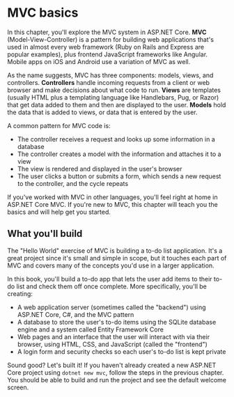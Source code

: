 # MVC basics

In this chapter, you'll explore the MVC system in ASP.NET Core. **MVC** \(Model-View-Controller\) is a pattern for building web applications that's used in almost every web framework \(Ruby on Rails and Express are popular examples\), plus frontend JavaScript frameworks like Angular. Mobile apps on iOS and Android use a variation of MVC as well.

As the name suggests, MVC has three components: models, views, and controllers. **Controllers** handle incoming requests from a client or web browser and make decisions about what code to run. **Views** are templates \(usually HTML plus a templating language like Handlebars, Pug, or Razor\) that get data added to them and then are displayed to the user. **Models** hold the data that is added to views, or data that is entered by the user.

A common pattern for MVC code is:

* The controller receives a request and looks up some information in a database
* The controller creates a model with the information and attaches it to a view
* The view is rendered and displayed in the user's browser
* The user clicks a button or submits a form, which sends a new request to the controller, and the cycle repeats

If you've worked with MVC in other languages, you'll feel right at home in ASP.NET Core MVC. If you're new to MVC, this chapter will teach you the basics and will help get you started.

## What you'll build

The "Hello World" exercise of MVC is building a to-do list application. It's a great project since it's small and simple in scope, but it touches each part of MVC and covers many of the concepts you'd use in a larger application.

In this book, you'll build a to-do app that lets the user add items to their to-do list and check them off once complete. More specifically, you'll be creating:

* A web application server \(sometimes called the "backend"\) using ASP.NET Core, C\#, and the MVC pattern
* A database to store the user's to-do items using the SQLite database engine and a system called Entity Framework Core
* Web pages and an interface that the user will interact with via their browser, using HTML, CSS, and JavaScript \(called the "frontend"\)
* A login form and security checks so each user's to-do list is kept private

Sound good? Let's built it! If you haven't already created a new ASP.NET Core project using `dotnet new mvc`, follow the steps in the previous chapter. You should be able to build and run the project and see the default welcome screen.

